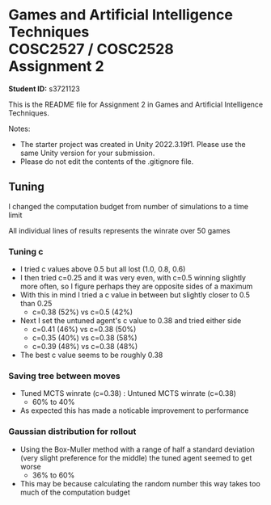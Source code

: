 # Games and Artificial Intelligence Techniques<br>COSC2527 / COSC2528<br>Assignment 2
**Student ID:** s3721123

This is the README file for Assignment 2 in Games and Artificial Intelligence Techniques.

Notes:
* The starter project was created in Unity 2022.3.19f1. Please use the same Unity version for your submission.
* Please do not edit the contents of the .gitignore file.

## Tuning
I changed the computation budget from number of simulations to a time limit

All individual lines of results represents the winrate over 50 games

### Tuning c
- I tried c values above 0.5 but all lost (1.0, 0.8, 0.6)
- I then tried c=0.25 and it was very even, with c=0.5 winning slightly more often, so I figure perhaps they are opposite sides of a maximum
- With this in mind I tried a c value in between but slightly closer to 0.5 than 0.25
    - c=0.38 (52%) vs c=0.5 (42%)
- Next I set the untuned agent's c value to 0.38 and tried either side
    - c=0.41 (46%) vs c=0.38 (50%)
    - c=0.35 (40%) vs c=0.38 (58%)
    - c=0.39 (48%) vs c=0.38 (48%)
- The best c value seems to be roughly 0.38 

### Saving tree between moves
- Tuned MCTS winrate (c=0.38) : Untuned MCTS winrate (c=0.38)
    - 60% to 40%
- As expected this has made a noticable improvement to performance

### Gaussian distribution for rollout
- Using the Box-Muller method with a range of half a standard deviation (very slight preference for the middle) the tuned agent seemed to get worse
    - 36% to 60%
- This may be because calculating the random number this way takes too much of the computation budget
